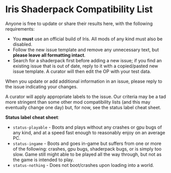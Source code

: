 # Iris Shaderpack Compatibility List

Anyone is free to update or share their results here, with the following requirements:
- You **must** use an official build of Iris. All mods of any kind must also be disabled.
- Follow the new issue template and remove any unnecessary text, but **please leave all formatting intact**. 
- Search for a shaderpack first before adding a new issue; if you find an existing issue that is out of date, reply to it with a copied/pasted new issue template. A curator will then edit the OP with your test data.

When you update or add additional information in an issue, please reply to the issue indicating your changes.

A curator will apply appropriate labels to the issue. Our criteria may be a tad more stringent than some other mod compatibility lists (and this may eventually change one day) but, for now, see the status label cheat sheet.  

**Status label cheat sheet**:
- `status-playable` - Boots and plays without any crashes or gpu bugs of any kind, and at a speed fast enough to reasonably enjoy on an average PC. 
- `status-ingame` - Boots and goes in-game but suffers from one or more of the following: crashes, gpu bugs, shaderpack bugs, or is simply too slow. Game still might able to be played all the way through, but not as the game is intended to play.
- `status-nothing` - Does not boot/crashes upon loading into a world.
